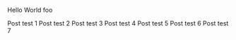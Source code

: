 Hello World foo 

Post test 1
Post test 2
Post test 3
Post test 4
Post test 5
Post test 6
Post test 7 

